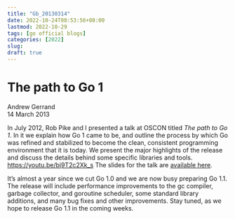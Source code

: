 ```yaml
---
title: "Gb_20130314"
date: 2022-10-24T08:53:56+08:00
lastmod: 2022-10-29
tags: [go official blogs]
categories: [2022]
slug:
draft: true
---
```

# The path to Go 1

Andrew Gerrand  
14 March 2013

In July 2012, Rob Pike and I presented a talk at OSCON titled _The path to Go 1_. In it we explain how Go 1 came to be, and outline the process by which Go was refined and stabilized to become the clean, consistent programming environment that it is today. We present the major highlights of the release and discuss the details behind some specific libraries and tools.
https://youtu.be/bj9T2c2Xk_s
The slides for the talk are [available here](https://go.dev/talks/2012/go1.slide).

It’s almost a year since we cut Go 1.0 and we are now busy preparing Go 1.1. The release will include performance improvements to the gc compiler, garbage collector, and goroutine scheduler, some standard library additions, and many bug fixes and other improvements. Stay tuned, as we hope to release Go 1.1 in the coming weeks.
